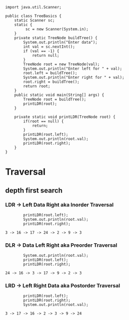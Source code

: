 ```
import java.util.Scanner;

public class TreeBasics {
    static Scanner sc;
    static {
         sc = new Scanner(System.in);
    }
    private static TreeNode buildTree() {
        System.out.println("Enter data");
        int val = sc.nextInt();
        if (val == -1) {
            return null;
        }
        TreeNode root = new TreeNode(val);
        System.out.println("Enter left for " + val);
        root.left = buildTree();
        System.out.println("Enter right for " + val);
        root.right = buildTree();
        return root;
    }
    public static void main(String[] args) {
        TreeNode root = buildTree();
        printLDR(root);
    }

    private static void printLDR(TreeNode root) {
        if(root == null) {
            return;
        }
        printLDR(root.left);
        System.out.println(root.val);
        printLDR(root.right);
    }
}
```

# Traversal

## depth first search

### LDR -> Left Data Right aka Inorder Traversal

```
        printLDR(root.left);
        System.out.println(root.val);
        printLDR(root.right);
```
```
3 -> 16 -> 17 -> 24 -> 2 -> 9 -> 3
```

### DLR -> Data Left Right aka Preorder Traversal

```
        System.out.println(root.val);
        printLDR(root.left);
        printLDR(root.right);
```
```
24 -> 16 -> 3 -> 17 -> 9 -> 2 -> 3
```

### LRD -> Left Right Data aka Postorder Traversal

```
        printLDR(root.left);
        printLDR(root.right);
        System.out.println(root.val);
```
```
3 -> 17 -> 16 -> 2 -> 3 -> 9 -> 24
```
